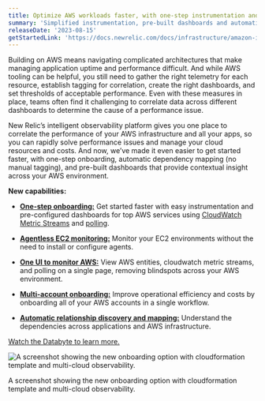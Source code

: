 ```yaml
---
title: Optimize AWS workloads faster, with one-step instrumentation and full stack observability 
summary: 'Simplified instrumentation, pre-built dashboards and automatic correlation across your AWS environment.'
releaseDate: '2023-08-15'
getStartedLink: 'https://docs.newrelic.com/docs/infrastructure/amazon-integrations/get-started/introduction-aws-integrations/' 
---
```


Building on AWS means navigating complicated architectures that make managing application uptime and performance difficult. And while AWS tooling can be helpful, you still need to gather the right telemetry for each resource, establish tagging for correlation, create the right dashboards, and set thresholds of acceptable performance. Even with these measures in place, teams often find it challenging to correlate data across different dashboards to determine the cause of a performance issue.

New Relic’s intelligent observability platform gives you one place to correlate the performance of your AWS infrastructure and all your apps, so you can rapidly solve performance issues and manage your cloud resources and costs. And now, we’ve made it even easier to get started faster, with one-step onboarding, automatic dependency mapping (no manual tagging), and pre-built dashboards that provide contextual insight across your AWS environment.
 
**New capabilities:** 

- [**One-step onboarding:**](https://docs.newrelic.com/docs/infrastructure/amazon-integrations/get-started/introduction-aws-integrations/) Get started faster with easy instrumentation and pre-configured dashboards for top AWS services using [CloudWatch Metric Streams](https://docs.newrelic.com/docs/infrastructure/amazon-integrations/connect/aws-metric-stream/) and [polling](https://docs.newrelic.com/docs/infrastructure/amazon-integrations/connect/connect-aws-new-relic-infrastructure-monitoring/).
  
- [**Agentless EC2 monitoring:**](https://newrelic.com/blog/how-to-relic/agentless-monitoring) Monitor your EC2 environments without the need to install or configure agents.
  
- [**One UI to monitor AWS:**](https://docs.newrelic.com/docs/infrastructure/amazon-integrations/get-started/introduction-aws-integrations/) View AWS entities, cloudwatch metric streams, and polling on a single page, removing blindspots across your AWS environment.
  
- [**Multi-account onboarding:**](https://docs.newrelic.com/docs/infrastructure/amazon-integrations/connect/aws-multi-account/) Improve operational efficiency and costs by onboarding all of your AWS accounts in a single workflow.
  
- [**Automatic relationship discovery and mapping:**](https://docs.newrelic.com/docs/new-relic-solutions/new-relic-one/ui-data/service-maps/service-maps/) Understand the dependencies across applications and AWS infrastructure.

[Watch the Databyte to learn more.](https://youtu.be/54skgSenvHE)


![A screenshot showing the new onboarding option with cloudformation template and multi-cloud observability.](./images/filename.png "A screenshot showing the new onboarding option with cloudformation template and multi-cloud observability.")

<figcaption>A screenshot showing the new onboarding option with cloudformation template and multi-cloud observability.</figcaption>
